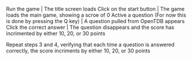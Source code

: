 Run the game | The title screen loads
Click on the start button | The game loads the main game, showing a scroe of 0
Active a question (For now this is done by pressing the Q key) | A question pulled from OpenTDB appears
Click the correct answer | The question disappears and the score has incrimented by either 10, 20, or 30 points

Repeat steps 3 and 4, verifying that each time a question is answered correctly, the score incriments by either 10, 20, or 30 points